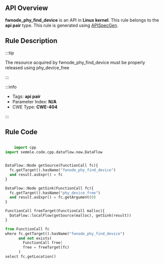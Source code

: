 ---
---


## API Overview
**fwnode_phy_find_device** is an API in **Linux kernel**. This rule belongs to the **api pair** type. This rule is generated using [APISpecGen](../../tools/APISpecGen).
## Rule Description

:::tip

The resource acquired by fwnode_phy_find_device must be properly released using phy_device_free

:::

:::info

- Tags: **api pair**
- Parameter Index: **N/A**
- CWE Type: **CWE-404**

:::

## Rule Code
```python

    import cpp
import semmle.code.cpp.dataflow.new.DataFlow


DataFlow::Node getSource(FunctionCall fc){
  fc.getTarget().hasName("fwnode_phy_find_device")
  and result.asExpr() = fc
}

DataFlow::Node getSink(FunctionCall fc){
  fc.getTarget().hasName("phy_device_free")
  and result.asExpr() = fc.getArgument(0)
}

FunctionCall freeTarget(FunctionCall malloc){
  DataFlow::localFlow(getSource(malloc), getSink(result))
}

from FunctionCall fc
where fc.getTarget().hasName("fwnode_phy_find_device")
      and not exists(
        FunctionCall free| 
        free = freeTarget(fc)
      )
select fc.getLocation()

    
```